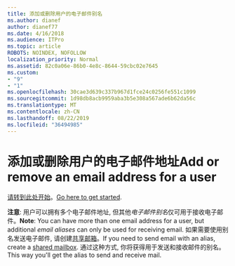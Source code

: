 ```yaml
---
title: 添加或删除用户的电子邮件别名
ms.author: dianef
author: dianef77
ms.date: 4/16/2018
ms.audience: ITPro
ms.topic: article
ROBOTS: NOINDEX, NOFOLLOW
localization_priority: Normal
ms.assetid: 82c0a06e-86b0-4e8c-8644-59cbc02e7645
ms.custom:
- "9"
- "1"
ms.openlocfilehash: 30cae3d639c337b967d1fce24c0256fe551c1099
ms.sourcegitcommit: 1d98db8acb9959aba3b5e308a567ade6b62da56c
ms.translationtype: MT
ms.contentlocale: zh-CN
ms.lasthandoff: 08/22/2019
ms.locfileid: "36494985"
---
```

# <a name="add-or-remove-an-email-address-for-a-user"></a><span data-ttu-id="55473-102">添加或删除用户的电子邮件地址</span><span class="sxs-lookup"><span data-stu-id="55473-102">Add or remove an email address for a user</span></span>

<span data-ttu-id="55473-103">[请转到此处开始](https://portal.office.com/AdminPortal/Home#/AssistedGuide/addemailoptions)。</span><span class="sxs-lookup"><span data-stu-id="55473-103">[Go here to get started](https://portal.office.com/AdminPortal/Home#/AssistedGuide/addemailoptions).</span></span>

 <span data-ttu-id="55473-104">**注意**: 用户可以拥有多个电子邮件地址, 但其他*电子邮件别名*仅可用于接收电子邮件。</span><span class="sxs-lookup"><span data-stu-id="55473-104">**Note**: You can have more than one email address for a user, but additional  *email aliases*  can only be used for receiving email.</span></span> <span data-ttu-id="55473-105">如果需要使用别名发送电子邮件, 请创建[共享邮箱](https://support.office.com/article/871a246d-3acd-4bba-948e-5de8be0544c9)。</span><span class="sxs-lookup"><span data-stu-id="55473-105">If you need to send email with an alias, create a [shared mailbox](https://support.office.com/article/871a246d-3acd-4bba-948e-5de8be0544c9).</span></span> <span data-ttu-id="55473-106">通过这种方式, 你将获得用于发送和接收邮件的别名。</span><span class="sxs-lookup"><span data-stu-id="55473-106">This way you'll get the alias to send and receive mail.</span></span>
  